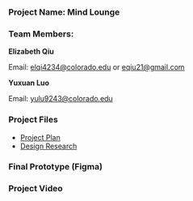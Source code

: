 ### Project Name: Mind Lounge
### Team Members: 
**Elizabeth Qiu**

Email: elqi4234@colorado.edu or eqiu21@gmail.com

**Yuxuan Luo**

Email: yulu9243@colorado.edu

### Project Files
- [Project Plan](https://github.com/qlychee/qlychee.github.io/blob/master/Qiu_Luo_GroupProjectPlan.pdf)
- [Design Research](https://github.com/qlychee/qlychee.github.io/blob/master/Qiu_Luo_DesignResearch.pdf)

### Final Prototype (Figma)

### Project Video

